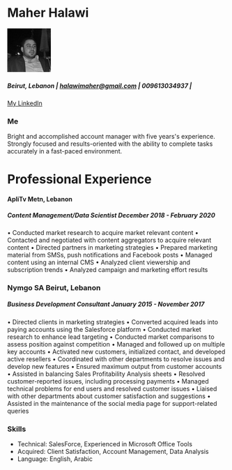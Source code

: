 # Maher Halawi
![Maher](MaherCV.jpeg)
##### Beirut, Lebanon | halawimaher@gmail.com | 009613034937 |
[My LinkedIn](www.linkedin.com/in/maher-halawi-1a36105a/)
### Me
Bright and accomplished account manager with five years's experience. Strongly focused and
results-oriented with the ability to complete tasks accurately in a fast-paced environment.
# Professional Experience
#### ApliTv Metn, Lebanon
##### Content Management/Data Scientist December 2018 - February 2020
• Conducted market research to acquire market relevant content
• Contacted and negotiated with content aggregators to acquire relevant content
• Directed partners in marketing strategies
• Prepared marketing material from SMSs, push notifications and Facebook posts
• Managed content using an internal CMS
• Analyzed client viewership and subscription trends
• Analyzed campaign and marketing effort results
### Nymgo SA Beirut, Lebanon
##### Business Development Consultant January 2015 - November 2017
• Directed clients in marketing strategies
• Converted acquired leads into paying accounts using the Salesforce platform
• Conducted market research to enhance lead targeting
• Conducted market comparisons to assess position against competition
• Managed and followed up on multiple key accounts
• Activated new customers, initialized contact, and developed active resellers
• Coordinated with other departments to resolve issues and develop new features
• Ensured maximum output from customer accounts
• Assisted in balancing Sales Profitability Analysis sheets
• Resolved customer-reported issues, including processing payments
• Managed technical problems for end users and resolved customer issues
• Liaised with other departments about customer satisfaction and suggestions
• Assisted in the maintenance of the social media page for support-related queries
### Skills
* Technical: SalesForce, Experienced in Microsoft Office Tools
* Acquired: Client Satisfaction, Account Management, Data Analysis
* Language: English, Arabic